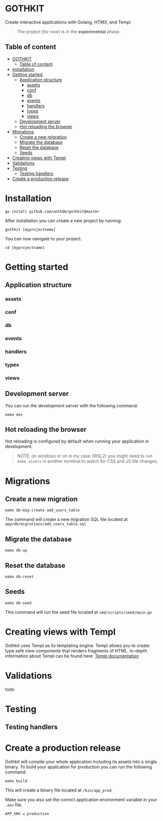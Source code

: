 # GOTHKIT
Create interactive applications with Golang, HTMX, and Templ

> The project (for now) is in the **experimental** phase.

## Table of content
- [GOTHKIT](#gothkit)
	- [Table of content](#table-of-content)
- [Installation](#installation)
- [Getting started](#getting-started)
	- [Application structure](#application-structure)
		- [assets](#assets)
		- [conf](#conf)
		- [db](#db)
		- [events](#events)
		- [handlers](#handlers)
		- [types](#types)
		- [views](#views)
	- [Development server](#development-server)
	- [Hot reloading the browser](#hot-reloading-the-browser)
- [Migrations](#migrations)
	- [Create a new migration](#create-a-new-migration)
	- [Migrate the database](#migrate-the-database)
	- [Reset the database](#reset-the-database)
	- [Seeds](#seeds)
- [Creating views with Templ](#creating-views-with-templ)
- [Validations](#validations)
- [Testing](#testing)
	- [Testing handlers](#testing-handlers)
- [Create a production release](#create-a-production-release)

# Installation
```
go install github.com/anthdm/gothkit@master
```

After installation you can create a new project by running: 
```
gothkit [myprojectname]
```

You can now navigate to your project:
```
cd [myprojectname]
```

# Getting started
## Application structure
### assets
### conf
### db
### events
### handlers
### types
### views

## Development server
You can run the development server with the following command:
```
make dev 
```

## Hot reloading the browser
Hot reloading is configured by default when running your application in development.

> NOTE: on windows or on in my case (WSL2) you might need to run `make assets` in another terminal to watch for CSS and JS file changes.

# Migrations
## Create a new migration
```
make db-mig-create add_users_table
```

The command will create a new migration SQL file located at `app/db/migrations/add_users_table.sql`

## Migrate the database 
```
make db-up
```

## Reset the database 
```
make db-reset
```

## Seeds
```
make db-seed
```
This command will run the seed file located at `cmd/scripts/seed/main.go`

# Creating views with Templ 
Gothkit uses Templ as its templating engine. Templ allows you to create type safe view components that renders fragments of HTML. In-depth information about Templ can be found here:
[Templ documentation](https://templ.guide)

# Validations
todo

# Testing
## Testing handlers

# Create a production release
Gothkit will compile your whole application including its assets into a single binary. To build your application for production you can run the following command:
```
make build
```
This will create a binary file located at  `/bin/app_prod`.

Make sure you also set the correct application environment variable in your `.env` file.
```
APP_ENV	= production
```


